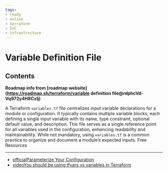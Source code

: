 ```yaml
---
tags:
- ready
- online
- terraform
- IaC
- infrastructure
---
```


# Variable Definition File

## Contents

__Roadmap info from [roadmap website](<https://roadmap.sh/terraform/variable> definition file@rdphcVd-Vq972y4H8CxIj)__

A Terraform `variables.tf` file centralizes input variable declarations for a module or configuration. It typically contains multiple variable blocks, each defining a single input variable with its name, type constraint, optional default value, and description. This file serves as a single reference point for all variables used in the configuration, enhancing readability and maintainability. While not mandatory, using `variables.tf` is a common practice to organize and document a module’s expected inputs.
Free Resources

---

- [officialParameterize Your Configuration](https://developer.hashicorp.com/terraform/tutorials/configuration-language/variables#parameterize-your-configuration)
- [videoYou should be using tfvars vs variables in Terraform](https://www.youtube.com/watch?v=BHWM4D2GJvI)
